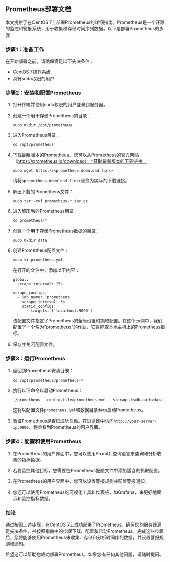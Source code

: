 ## Prometheus部署文档

本文提供了在CentOS 7上部署Prometheus的详细指南。Prometheus是一个开源的监控和警报系统，用于收集和存储时间序列数据。以下是部署Prometheus的步骤：

### 步骤1：准备工作

在开始部署之前，请确保满足以下先决条件：

- CentOS 7操作系统
- 具有sudo权限的用户

### 步骤2：安装和配置Prometheus

1. 打开终端并使用sudo权限的用户登录到服务器。

2. 创建一个用于存储Prometheus的目录：

   ```
   sudo mkdir /opt/prometheus
   ```

3. 进入Prometheus目录：

   ```
   cd /opt/prometheus
   ```

4. 下载最新版本的Prometheus。您可以从Prometheus的官方网站（https://prometheus.io/download）上获取最新版本的下载链接。

   ```
   sudo wget https://<prometheus-download-link>
   ```

   请将`<prometheus-download-link>`替换为实际的下载链接。

5. 解压下载的Prometheus文件：

   ```
   sudo tar -xvf prometheus-*.tar.gz
   ```

6. 进入解压后的Prometheus目录：

   ```
   cd prometheus-*
   ```

7. 创建一个用于存储Prometheus数据的目录：

   ```
   sudo mkdir data
   ```

8. 创建Prometheus配置文件：

   ```
   sudo vi prometheus.yml
   ```

   在打开的文件中，添加以下内容：

   ```
   global:
     scrape_interval: 15s

   scrape_configs:
     - job_name: 'prometheus'
       scrape_interval: 5s
       static_configs:
         - targets: ['localhost:9090']
   ```

   该配置文件指定了Prometheus的全局设置和抓取配置。在这个示例中，我们配置了一个名为"prometheus"的作业，它将抓取本地主机上的Prometheus指标。

9. 保存并关闭配置文件。

### 步骤3：运行Prometheus

1. 返回到Prometheus安装目录：

   ```
   cd /opt/prometheus/prometheus-*
   ```

2. 执行以下命令以启动Prometheus：

   ```
   ./prometheus --config.file=prometheus.yml --storage.tsdb.path=data
   ```

   这将以配置文件`prometheus.yml`和数据目录`data`启动Prometheus。

3. 验证Prometheus是否已成功启动。在浏览器中访问`http://your-server-ip:9090`，将会看到Prometheus的用户界面。

### 步骤4：配置和使用Prometheus

1. 在Prometheus的用户界面中，您可以使用PromQL查询语言来查询和分析收集的指标数据。

2. 若要监控其他目标，您需要在Prometheus配置文件中添加适当的抓取配置。

3. 在Prometheus的用户界面中，您可以设置警报规则并配置警报通知。

4. 您还可以使用Prometheus的可视化工具和仪表板，如Grafana，来更好地展示和监控指标数据。

### 结论

通过按照上述步骤，在CentOS 7上成功部署了Prometheus。确保您的服务器满足先决条件，并按照指南中的步骤下载、配置和启动Prometheus。完成这些步骤后，您将能够使用Prometheus来收集、存储和分析时间序列数据，并设置警报规则和通知。

希望这可以帮助您成功部署Prometheus。如果您有任何其他问题，请随时提问。